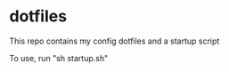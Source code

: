 # dotfiles

This repo contains my config dotfiles and a startup script

To use, run "sh startup.sh"
